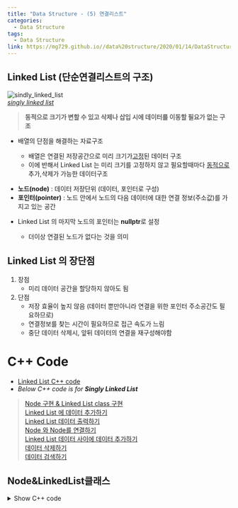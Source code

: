 ```yaml
---
title: "Data Structure - (5) 연결리스트"
categories:
  - Data Structure
tags:
  - Data Structure
link: https://mg729.github.io//data%20structure/2020/01/14/DataStructure_(5)_LinkedList/
---
```

##  Linked List (단순연결리스트의 구조)  
 ![sindly_linked_list](/images/Singly-linked-list.png)  
 *[singly linked list](https://en.wikipedia.org/wiki/Linked_list)* 

> **동적으로 크기가 변할 수 있고 삭제나 삽입 시에 데이터를 이동할 필요가 없는 구조**  
<ul>
<li>배열의 단점을 해결하는 자료구조</li>
<ul>  
<li>배열은 연결된 저장공간으로 미리 크기가<u>고정</u>된 데이터 구조</li>  
<li>이에 반해서 Linked List 는 미리 크기를 고정하지 않고 필요할때마다 <u>동적으로</u> 추가,삭제가 가능한 데이터구조</li> 
</ul> 
</ul>

<ul>
 <li> <b>노드(node)</b> : 데이터 저장단위 (데이터, 포인터로 구성) </li>
 <li> <b>포인터(pointer)</b> : 노드 안에서 노드의 다음 데이터에 대한 연결 정보(주소값)를 가지고 있는 공간 </li>
</ul>

<ul>
<li>Linked List 의 마지막 노드의 포인터는 <b>nullptr</b>로 설정</li>  
<ul><li>더이상 연결된 노드가 없다는 것을 의미</li></ul>
</ul>  

##  Linked List 의 장단점
1. 장점  
   * 미리 데이터 공간을 할당하지 않아도 됨  
2. 단점  
   * 저장 효율이 높지 않음 (데이터 뿐만아니라 연결을 위한 포인터 주소공간도 필요하므로)  
   * 연결정보를 찾는 시간이 필요하므로 접근 속도가 느림  
   * 중단 데이터 삭제시, 앞뒤 데이터의 연결을 재구성해야함  

# C++ Code
* [Linked List C++ code](https://www.codesdope.com/blog/article/c-linked-lists-in-c-singly-linked-list/)  
* *Below C++ code is for __Singly Linked List__*
> [Node 구현 & Linked List class 구현](#Node&LinkedList)   
> [Linked List 에 데이터 추가하기](#Add_data)  
> [Linked List 데이터 출력하기](#Print_data)  
> [Node 와 Node를 연결하기](#Node_concatenate)  
> [Linked List 데이터 사이에 데이터 추가하기](#Insert_data)  
> [데이터 삭제하기](#Delete_data)  
> [데이터 검색하기](#Search_data)  


## Node&LinkedList클래스
<details>
	<summary>Show C++ code</summary>
		<p>
		
			1. Struct를 이용하여 Node만들기  

			```c++  
			#incldue <iostream>
			using namespace std;

			struct node
			{
				int data;
				node *next;
			}
			\```  
			
			2. Class를 이용하여 linked_list 만들기  
			* singly linked list에서 first node는 반드시 알고 있어야합니다.      
				* first node를 통해서 전체 list에 접근하므로    
				* first node를 **head**라고 함  

			```c++  
			#include <iostream>
			using namespace std;

			struct node
			{
				int data;
				node *next;
			}; //expected ';' after struct definition 

			class LinkedList
			{
				private:
					node *head, *tail;
				public:
					LinkedList()
					{
						head = nullptr;
						tail = nullptr;
					}
			}; //expected ';' after class definition 

			int main()
			{
				LinkedList l;
				return 0;
			}
			\```  
			
			* expected **';'** after struct definition     
			* expected **';'** after class definition  
			* class LinkedList **()**  : () is unqualified  
			* `node* head, tail;` : tail은 node*가 아니라 node타입으로 선언됨  
				* node * head, tail; (x)
				* node *head, *tail; (o)
		</p>	
</details>

